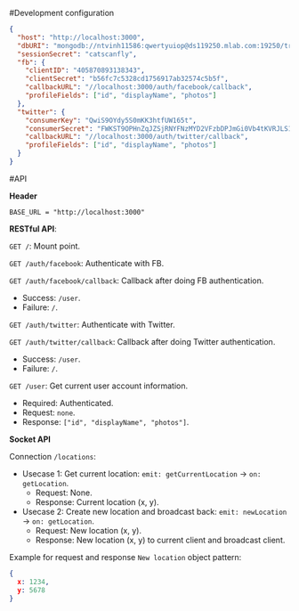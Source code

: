 #Development configuration
~~~~json
{
  "host": "http://localhost:3000",
  "dbURI": "mongodb://ntvinh11586:qwertyuiop@ds119250.mlab.com:19250/travelappdb",
  "sessionSecret": "catscanfly",
  "fb": {
    "clientID": "405870893138343",
    "clientSecret": "b56fc7c5328cd1756917ab32574c5b5f",
    "callbackURL": "//localhost:3000/auth/facebook/callback",
    "profileFields": ["id", "displayName", "photos"]
  },
  "twitter": {
    "consumerKey": "QwiS9OYdy5S0mKK3htfUW165t",
    "consumerSecret": "FWKST9OPHnZqJZSjRNYFNzMYD2VFzbDPJmGi0Vb4tKVRJLS1F7",
    "callbackURL": "//localhost:3000/auth/twitter/callback",
    "profileFields": ["id", "displayName", "photos"]
  }
}
~~~~

#API

**Header**

`BASE_URL = "http://localhost:3000"`

**RESTful API**:

`GET /`: Mount point.

`GET /auth/facebook`: Authenticate with FB.

`GET /auth/facebook/callback`: Callback after doing FB authentication.
- Success: `/user`.
- Failure: `/`.

`GET /auth/twitter`: Authenticate with Twitter.

`GET /auth/twitter/callback`: Callback after doing Twitter authentication.
- Success: `/user`.
- Failure: `/`.

`GET /user`: Get current user account information.
- Required: Authenticated.
- Request: `none`.
- Response: `["id", "displayName", "photos"]`.

**Socket API**

Connection `/locations`:
- Usecase 1: Get current location: `emit: getCurrentLocation` -> `on: getLocation`.
  - Request: None.
  - Response: Current location (x, y).
- Usecase 2: Create new location and broadcast back: `emit: newLocation` -> `on: getLocation`.
  - Request: New location (x, y).
  - Response: New location (x, y) to current client and broadcast client.

Example for request and response `New location` object pattern: 
~~~~json
{
  x: 1234, 
  y: 5678
}
~~~~
